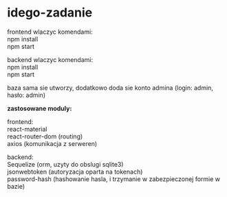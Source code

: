 # idego-zadanie

frontend wlaczyc komendami:  
npm install  
npm start

backend wlaczyc komendami:  
npm install  
npm start  

baza sama sie utworzy, dodatkowo doda sie konto admina (login: admin, hasło: admin)


**zastosowane moduly:**  

frontend:  
react-material  
react-router-dom (routing)  
axios  (komunikacja z serweren)

backend:  
Sequelize (orm, uzyty do obslugi sqlite3)  
jsonwebtoken (autoryzacja oparta na tokenach)  
password-hash (hashowanie hasla, i trzymanie w zabezpieczonej formie w bazie)  
